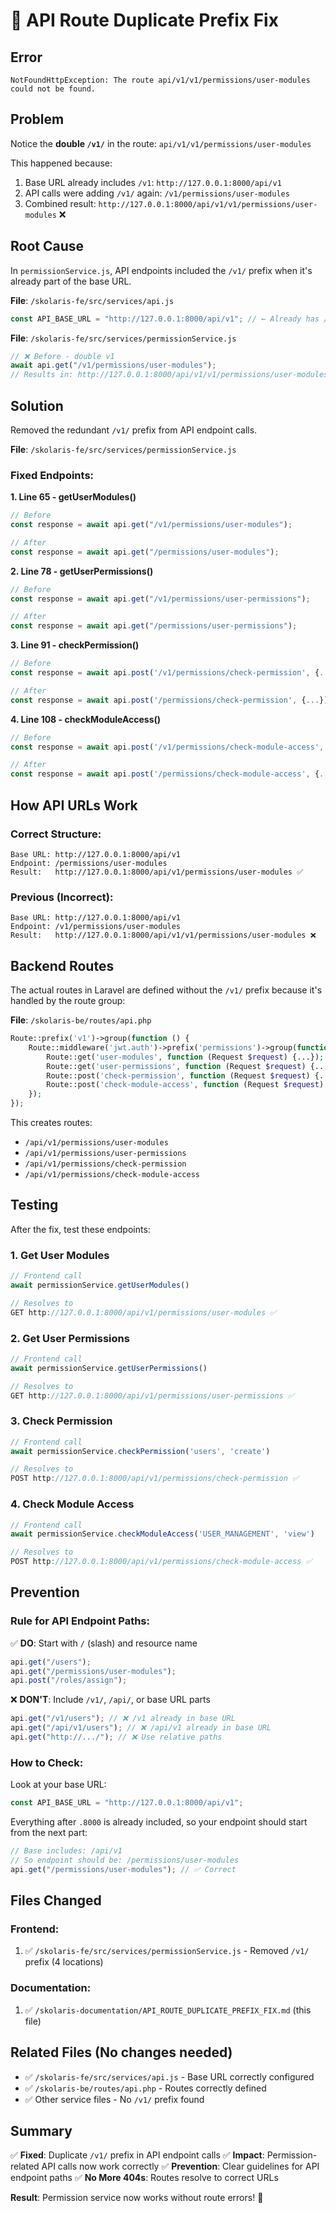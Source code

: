 # 🔧 API Route Duplicate Prefix Fix

## Error

```
NotFoundHttpException: The route api/v1/v1/permissions/user-modules could not be found.
```

## Problem

Notice the **double `/v1/`** in the route: `api/v1/v1/permissions/user-modules`

This happened because:

1. Base URL already includes `/v1`: `http://127.0.0.1:8000/api/v1`
2. API calls were adding `/v1/` again: `/v1/permissions/user-modules`
3. Combined result: `http://127.0.0.1:8000/api/v1/v1/permissions/user-modules` ❌

## Root Cause

In `permissionService.js`, API endpoints included the `/v1/` prefix when it's already part of the base URL.

**File**: `/skolaris-fe/src/services/api.js`

```javascript
const API_BASE_URL = "http://127.0.0.1:8000/api/v1"; // ← Already has /v1
```

**File**: `/skolaris-fe/src/services/permissionService.js`

```javascript
// ❌ Before - double v1
await api.get("/v1/permissions/user-modules");
// Results in: http://127.0.0.1:8000/api/v1/v1/permissions/user-modules
```

## Solution

Removed the redundant `/v1/` prefix from API endpoint calls.

**File**: `/skolaris-fe/src/services/permissionService.js`

### Fixed Endpoints:

**1. Line 65 - getUserModules()**

```javascript
// Before
const response = await api.get("/v1/permissions/user-modules");

// After
const response = await api.get("/permissions/user-modules");
```

**2. Line 78 - getUserPermissions()**

```javascript
// Before
const response = await api.get("/v1/permissions/user-permissions");

// After
const response = await api.get("/permissions/user-permissions");
```

**3. Line 91 - checkPermission()**

```javascript
// Before
const response = await api.post('/v1/permissions/check-permission', {...})

// After
const response = await api.post('/permissions/check-permission', {...})
```

**4. Line 108 - checkModuleAccess()**

```javascript
// Before
const response = await api.post('/v1/permissions/check-module-access', {...})

// After
const response = await api.post('/permissions/check-module-access', {...})
```

## How API URLs Work

### Correct Structure:

```
Base URL: http://127.0.0.1:8000/api/v1
Endpoint: /permissions/user-modules
Result:   http://127.0.0.1:8000/api/v1/permissions/user-modules ✅
```

### Previous (Incorrect):

```
Base URL: http://127.0.0.1:8000/api/v1
Endpoint: /v1/permissions/user-modules
Result:   http://127.0.0.1:8000/api/v1/v1/permissions/user-modules ❌
```

## Backend Routes

The actual routes in Laravel are defined without the `/v1/` prefix because it's handled by the route group:

**File**: `/skolaris-be/routes/api.php`

```php
Route::prefix('v1')->group(function () {
    Route::middleware('jwt.auth')->prefix('permissions')->group(function () {
        Route::get('user-modules', function (Request $request) {...});
        Route::get('user-permissions', function (Request $request) {...});
        Route::post('check-permission', function (Request $request) {...});
        Route::post('check-module-access', function (Request $request) {...});
    });
});
```

This creates routes:

- `/api/v1/permissions/user-modules`
- `/api/v1/permissions/user-permissions`
- `/api/v1/permissions/check-permission`
- `/api/v1/permissions/check-module-access`

## Testing

After the fix, test these endpoints:

### 1. Get User Modules

```javascript
// Frontend call
await permissionService.getUserModules()

// Resolves to
GET http://127.0.0.1:8000/api/v1/permissions/user-modules ✅
```

### 2. Get User Permissions

```javascript
// Frontend call
await permissionService.getUserPermissions()

// Resolves to
GET http://127.0.0.1:8000/api/v1/permissions/user-permissions ✅
```

### 3. Check Permission

```javascript
// Frontend call
await permissionService.checkPermission('users', 'create')

// Resolves to
POST http://127.0.0.1:8000/api/v1/permissions/check-permission ✅
```

### 4. Check Module Access

```javascript
// Frontend call
await permissionService.checkModuleAccess('USER_MANAGEMENT', 'view')

// Resolves to
POST http://127.0.0.1:8000/api/v1/permissions/check-module-access ✅
```

## Prevention

### Rule for API Endpoint Paths:

✅ **DO**: Start with `/` (slash) and resource name

```javascript
api.get("/users");
api.get("/permissions/user-modules");
api.post("/roles/assign");
```

❌ **DON'T**: Include `/v1/`, `/api/`, or base URL parts

```javascript
api.get("/v1/users"); // ❌ /v1 already in base URL
api.get("/api/v1/users"); // ❌ /api/v1 already in base URL
api.get("http://.../"); // ❌ Use relative paths
```

### How to Check:

Look at your base URL:

```javascript
const API_BASE_URL = "http://127.0.0.1:8000/api/v1";
```

Everything after `.8000` is already included, so your endpoint should start from the next part:

```javascript
// Base includes: /api/v1
// So endpoint should be: /permissions/user-modules
api.get("/permissions/user-modules"); // ✅ Correct
```

## Files Changed

### Frontend:

1. ✅ `/skolaris-fe/src/services/permissionService.js` - Removed `/v1/` prefix (4 locations)

### Documentation:

1. ✅ `/skolaris-documentation/API_ROUTE_DUPLICATE_PREFIX_FIX.md` (this file)

## Related Files (No changes needed)

- ✅ `/skolaris-fe/src/services/api.js` - Base URL correctly configured
- ✅ `/skolaris-be/routes/api.php` - Routes correctly defined
- ✅ Other service files - No `/v1/` prefix found

## Summary

✅ **Fixed**: Duplicate `/v1/` prefix in API endpoint calls
✅ **Impact**: Permission-related API calls now work correctly
✅ **Prevention**: Clear guidelines for API endpoint paths
✅ **No More 404s**: Routes resolve to correct URLs

**Result**: Permission service now works without route errors! 🎉
